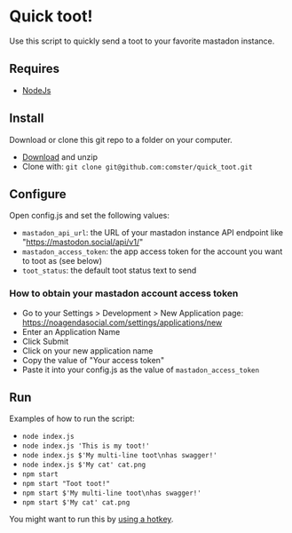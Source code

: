 # Quick toot!

Use this script to quickly send a toot to your favorite mastadon instance.

## Requires

- [NodeJs](https://nodejs.org/en/)

## Install

Download or clone this git repo to a folder on your computer.

- [Download](https://github.com/comster/quick_toot/archive/master.zip) and unzip
- Clone with: `git clone git@github.com:comster/quick_toot.git`

## Configure

Open config.js and set the following values:

- `mastadon_api_url`: the URL of your mastadon instance API endpoint like "https://mastodon.social/api/v1/"
- `mastadon_access_token`: the app access token for the account you want to toot as (see below)
- `toot_status`: the default toot status text to send

### How to obtain your mastadon account access token

- Go to your Settings > Development > New Application page: https://noagendasocial.com/settings/applications/new
- Enter an Application Name
- Click Submit
- Click on your new application name
- Copy the value of "Your access token"
- Paste it into your config.js as the value of `mastadon_access_token`

## Run

Examples of how to run the script:

- `node index.js`
- `node index.js 'This is my toot!'`
- `node index.js $'My multi-line toot\nhas swagger!'`
- `node index.js $'My cat' cat.png`
- `npm start`
- `npm start "Toot toot!"`
- `npm start $'My multi-line toot\nhas swagger!'`
- `npm start $'My cat' cat.png`

You might want to run this by [using a hotkey](https://stackoverflow.com/questions/39512375/is-there-any-way-to-create-an-shortcut-desktop-to-a-node-js-npm-application).

